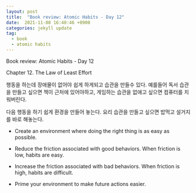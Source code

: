 ```yaml
---
layout: post
title:  "Book review: Atomic Habits - Day 12"
date:  2021-11-08 16:40:46 +0900 
categories: jekyll update
tag:
  - book
  - atomic habits
---
```


Book review: Atomic Habits - Day 12

Chapter 12. The Law of Least Effort

행동을 하는데 장애물이 없어야 쉽게 하게되고 습관을 만들수 있다. 예를들어 독서 습관을 만들고 싶으면 책이 근처에 있어야하고, 게임하는 습관을 없애고 싶으면 컴퓨터를 치워버린다.

다음 행동을 하기 쉽게 환경을 만들어 놓는다. 요리 습관을 만들고 싶으면 밥먹고 설거지를 바로 해놓는다.

* Create an environment where doing the right thing is as easy as possible.

* Reduce the friction associated with good behaviors. When friction is low, habits are easy.

* Increase the friction associated with bad behaviors. When friction is high, habits are difficult.

* Prime your environment to make future actions easier.
